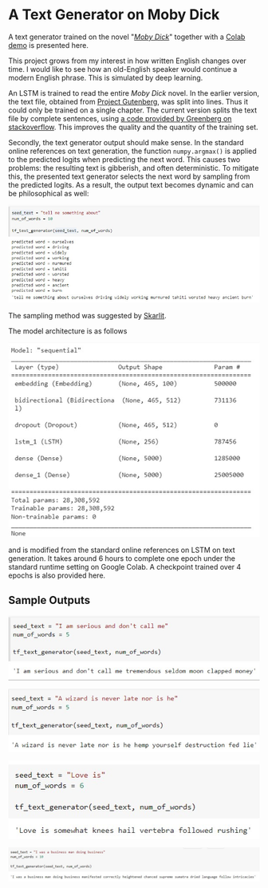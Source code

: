 # A Text Generator on Moby Dick

A text generator trained on the novel "[*Moby Dick*](https://en.wikipedia.org/wiki/Moby-Dick)" together with a [Colab demo](https://colab.research.google.com/drive/1NSvtwV65Na51dsvUvHxMoGNyo6BXkEYp?usp=sharing) is presented here.

This project grows from my interest in how written English changes over time. I would like to see how an old-English speaker would continue a modern English phrase. This is simulated by deep learning.

An LSTM is trained to read the entire *Moby Dick* novel. In the earlier version, the text file, obtained from [Project Gutenberg](https://gutenberg.org/), was split into lines. Thus it could only be trained on a single chapter. The current version splits the text file by complete sentences, using [a code provided by Greenberg on stackoverflow](https://stackoverflow.com/a/31505798). This improves the quality and the quantity of the training set.

Secondly, the text generator output should make sense. In the standard online references on text generation, the function <code>numpy.argmax()</code> is applied to the predicted logits when predicting the next word. This causes two problems: the resulting text is gibberish, and often deterministic. To mitigate this, the presented text generator selects the next word by sampling from the predicted logits. As a result, the output text becomes dynamic and can be philosophical as well:

![text_generator_sample.jpg](text_generator_sample.jpg)

The sampling method was suggested by [Skarlit](https://github.com/Skarlit).

The model architecture is as follows

![model_summary](lstm_summary.jpg)

and is modified from the standard online references on LSTM on text generation. It takes around 6 hours to complete one epoch under the standard runtime setting on Google Colab. A checkpoint trained over 4 epochs is also provided here.

## Sample Outputs

![moby_sample_output_001](moby_sample_output_001.jpg)

![moby_sample_output_002](moby_sample_output_002.jpg)

![moby_sample_output_003](moby_sample_output_003.jpg)

![moby_sample_output_004](moby_sample_output_004.jpg)
